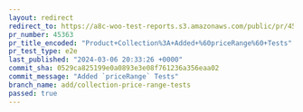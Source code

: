 ```yaml
---
layout: redirect
redirect_to: https://a8c-woo-test-reports.s3.amazonaws.com/public/pr/45363/e2e/index.html
pr_number: 45363
pr_title_encoded: "Product+Collection%3A+Added+%60priceRange%60+Tests"
pr_test_type: e2e
last_published: "2024-03-06 20:33:26 +0000"
commit_sha: 0529ca825199e0a0893e3e08f761236a356eaa02
commit_message: "Added `priceRange` Tests"
branch_name: add/collection-price-range-tests
passed: true
---
```

